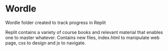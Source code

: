 # Wordle
Wordle folder created to track progress in Replit

Replit contains a variety of course books and relevant material that enables one to master whatever.
Contains new files, index.html to manipulate web page, css to design and js to navigate.